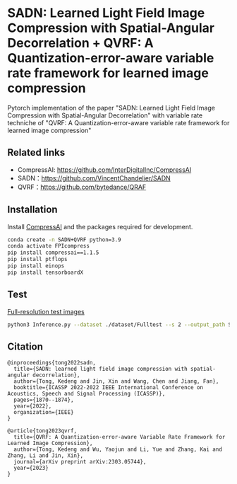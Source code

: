 # SADN: Learned Light Field Image Compression with Spatial-Angular Decorrelation + QVRF: A Quantization-error-aware variable rate framework for learned image compression 

Pytorch implementation of the paper "SADN: Learned Light Field Image Compression with Spatial-Angular Decorrelation" with variable rate techniche of "QVRF: A Quantization-error-aware variable rate framework for learned image compression"

## Related links
 * CompressAI: https://github.com/InterDigitalInc/CompressAI
 * SADN：https://github.com/VincentChandelier/SADN
 * QVRF：https://github.com/bytedance/QRAF
 
## Installation

Install [CompressAI](https://github.com/InterDigitalInc/CompressAI) and the packages required for development.
```bash
conda create -n SADN+QVRF python=3.9
conda activate FPIcompress
pip install compressai==1.1.5
pip install ptflops
pip install einops
pip install tensorboardX
```

## Test
[Full-resolution test images](https://pan.baidu.com/s/14LdMV7ybwEiSauR4DlfiQA?pwd=gf66)
```bash
python3 Inference.py --dataset ./dataset/Fulltest --s 2 --output_path SADNSTE -p ./Proposed_STE__28_checkpoint.pth.tar --patch 832 --factormode 0 --factor 0.1
```


## Citation
```
@inproceedings{tong2022sadn,
  title={SADN: learned light field image compression with spatial-angular decorrelation},
  author={Tong, Kedeng and Jin, Xin and Wang, Chen and Jiang, Fan},
  booktitle={ICASSP 2022-2022 IEEE International Conference on Acoustics, Speech and Signal Processing (ICASSP)},
  pages={1870--1874},
  year={2022},
  organization={IEEE}
}

@article{tong2023qvrf,
  title={QVRF: A Quantization-error-aware Variable Rate Framework for Learned Image Compression},
  author={Tong, Kedeng and Wu, Yaojun and Li, Yue and Zhang, Kai and Zhang, Li and Jin, Xin},
  journal={arXiv preprint arXiv:2303.05744},
  year={2023}
}
```
